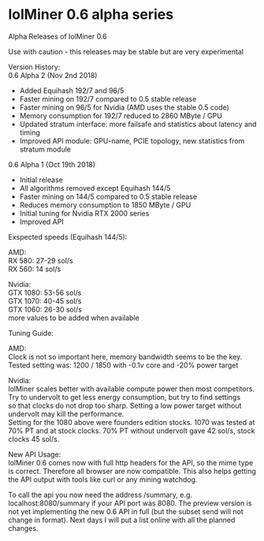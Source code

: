 # lolMiner 0.6 alpha series

Alpha Releases of lolMiner 0.6

Use with caution - this releases may be stable but are very experimental


Version History:  
0.6 Alpha 2 (Nov 2nd 2018)  
- Added Equihash 192/7 and 96/5
- Faster mining on 192/7 compared to 0.5 stable release
- Faster mining on 96/5 for Nvidia (AMD uses the stable 0.5 code)
- Memory consumption  for 192/7 reduced to 2860 MByte / GPU
- Updated stratum interface: more failsafe and statistics about latency and timing
- Improved API module: GPU-name, PCIE topology, new statistics from stratum module


0.6 Alpha 1 (Oct 19th 2018)  
- Initial release
- All algorithms removed except Equihash 144/5
- Faster mining on 144/5 compared to 0.5 stable release
- Reduces memory consumption to 1850 MByte / GPU
- Initial tuning for Nvidia RTX 2000 series 
- Improved API


Exspected speeds (Equihash 144/5):  

AMD:  
RX 580: 27-29 sol/s  
RX 560: 14 sol/s

Nvidia:  
GTX 1080: 53-56 sol/s  
GTX 1070: 40-45 sol/s  
GTX 1060: 26-30 sol/s  
more values to be added when available  

Tuning Guide:  
  
AMD:  
Clock is not so important here, memory bandwidth seems to be the key.  
Tested setting was: 1200 / 1850 with -0.1v core and -20% power target  
  
Nvidia:  
lolMiner scales better with available compute power then most competitors.  
Try to undervolt to get less energy consumption, but try to find settings   
so that clocks do not drop too sharp. Setting a low power target without   
undervolt may kill the performance.   
Setting for the 1080 above were founders edition stocks. 1070 was tested at  
70% PT and at stock clocks. 70% PT without undervolt gave 42 sol/s, stock   
clocks 45 sol/s.

New API Usage:  
lolMiner 0.6 comes now with full http headers for the API, so the mime type   
is correct. Therefore all browser are now compatible. 
This also helps getting the API output with tools like curl or any mining watchdog.

To call the api you now need the address /summary, e.g. localhost:8080/summary 
if your API port was 8080. The preview version is not yet implementing the new 
0.6 API in full (but the subset send will not change in format). 
Next days I will put a list online with all the planned changes.
